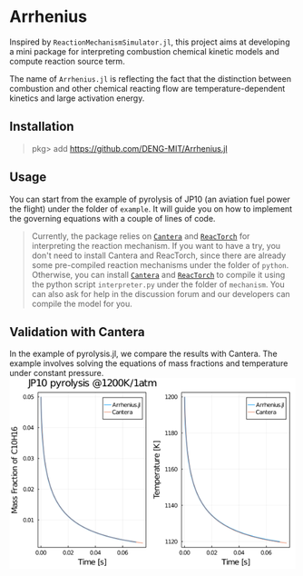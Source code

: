 # Arrhenius

Inspired by `ReactionMechanismSimulator.jl`, this project aims at developing a mini package for interpreting combustion chemical kinetic models and compute reaction source term.

The name of `Arrhenius.jl` is reflecting the fact that the distinction between combustion and other chemical reacting flow are temperature-dependent kinetics and large activation energy.

## Installation

> pkg> add https://github.com/DENG-MIT/Arrhenius.jl

## Usage

You can start from the example of pyrolysis of JP10 (an aviation fuel power the flight) under the folder of `example`. It will guide you on how to implement the governing equations with a couple of lines of code.

> Currently, the package relies on [`Cantera`](https://github.com/Cantera/cantera) and [`ReacTorch`](https://github.com/DENG-MIT/reactorch) for interpreting the reaction mechanism. If you want to have a try, you don't need to install Cantera and ReacTorch, since there are already some pre-compiled reaction mechanisms under the folder of `python`. Otherwise, you can install [`Cantera`](https://github.com/Cantera/cantera) and [`ReacTorch`](https://github.com/DENG-MIT/reactorch) to compile it using the python script `interpreter.py` under the folder of `mechanism`. You can also ask for help in the discussion forum and our developers can compile the model for you.

## Validation with Cantera

In the example of pyrolysis.jl, we compare the results with Cantera. The example involves solving the equations of mass fractions and temperature under constant pressure.
![val](./example/JP10_pyrolysis.png)

